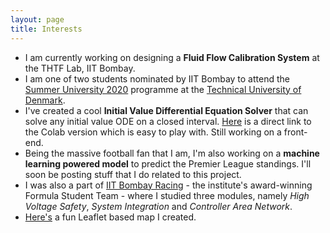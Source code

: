 ```yaml
---
layout: page
title: Interests
---
```


- I am currently working on designing a **Fluid Flow Calibration System** at the THTF Lab, IIT Bombay.
- I am one of two students nominated by IIT Bombay to attend the [Summer University 2020](https://www.dtu.dk/english/Education/Incoming-students/Summer-University) programme at the [Technical University of Denmark](https://www.dtu.dk/english/).
- I've created a cool **Initial Value Differential Equation Solver** that can solve any initial value ODE on a closed interval. [Here](https://colab.research.google.com/drive/1AplMvJAHl-Jf4n7aue7hspnsxFw3YVMm) is a direct link to the Colab version which is easy to play with. Still working on a front-end.
- Being the massive football fan that I am, I'm also working on a **machine learning powered model** to predict the Premier League standings. I'll soon be posting stuff that I do related to this project.
- I was also a part of [IIT Bombay Racing](https://www.iitbracing.org/) - the institute's award-winning Formula Student Team - where I studied three modules, namely *High Voltage Safety*, *System Integration* and *Controller Area Network*.
- [Here's](http://htmlpreview.github.io/?https://github.com/iyengaraditya/iyengaraditya.github.io/blob/gh-pages/leafletproj.html) a fun Leaflet based map I created.

